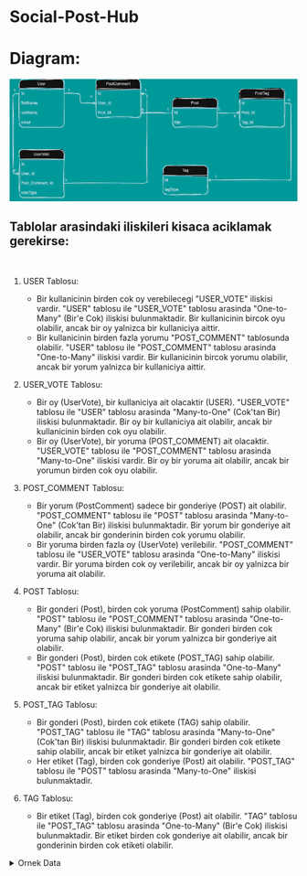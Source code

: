 # Social-Post-Hub

# Diagram:
![img.png](img.png)
<h2> Tablolar arasindaki iliskileri kisaca aciklamak gerekirse: </h2> 
<br>

1. USER Tablosu:
   - Bir kullanicinin birden cok oy verebilecegi "USER_VOTE" iliskisi vardir. "USER" tablosu ile "USER_VOTE" tablosu arasinda "One-to-Many" (Bir'e Cok) iliskisi bulunmaktadir. Bir kullanicinin bircok oyu olabilir, ancak bir oy yalnizca bir kullaniciya aittir.
   - Bir kullanicinin birden fazla yorumu "POST_COMMENT" tablosunda olabilir. "USER" tablosu ile "POST_COMMENT" tablosu arasinda "One-to-Many" iliskisi vardir. Bir kullanicinin bircok yorumu olabilir, ancak bir yorum yalnizca bir kullaniciya aittir.

2. USER_VOTE Tablosu:
   - Bir oy (UserVote), bir kullaniciya ait olacaktir (USER). "USER_VOTE" tablosu ile "USER" tablosu arasinda "Many-to-One" (Cok'tan Bir) iliskisi bulunmaktadir. Bir oy bir kullaniciya ait olabilir, ancak bir kullanicinin birden cok oyu olabilir.
   - Bir oy (UserVote), bir yoruma (POST_COMMENT) ait olacaktir. "USER_VOTE" tablosu ile "POST_COMMENT" tablosu arasinda "Many-to-One" iliskisi vardir. Bir oy bir yoruma ait olabilir, ancak bir yorumun birden cok oyu olabilir.

3. POST_COMMENT Tablosu:
   - Bir yorum (PostComment) sadece bir gonderiye (POST) ait olabilir. "POST_COMMENT" tablosu ile "POST" tablosu arasinda "Many-to-One" (Cok'tan Bir) iliskisi bulunmaktadir. Bir yorum bir gonderiye ait olabilir, ancak bir gonderinin birden cok yorumu olabilir.
   - Bir yoruma birden fazla oy (UserVote) verilebilir. "POST_COMMENT" tablosu ile "USER_VOTE" tablosu arasinda "One-to-Many" iliskisi vardir. Bir yoruma birden cok oy verilebilir, ancak bir oy yalnizca bir yoruma ait olabilir.

4. POST Tablosu:
   - Bir gonderi (Post), birden cok yoruma (PostComment) sahip olabilir. "POST" tablosu ile "POST_COMMENT" tablosu arasinda "One-to-Many" (Bir'e Cok) iliskisi bulunmaktadir. Bir gonderi birden cok yoruma sahip olabilir, ancak bir yorum yalnizca bir gonderiye ait olabilir.
   - Bir gonderi (Post), birden cok etikete (POST_TAG) sahip olabilir. "POST" tablosu ile "POST_TAG" tablosu arasinda "One-to-Many" iliskisi bulunmaktadir. Bir gonderi birden cok etikete sahip olabilir, ancak bir etiket yalnizca bir gonderiye ait olabilir.

5. POST_TAG Tablosu:
   - Bir gonderi (Post), birden cok etikete (TAG) sahip olabilir. "POST_TAG" tablosu ile "TAG" tablosu arasinda "Many-to-One" (Cok'tan Bir) iliskisi bulunmaktadir. Bir gonderi birden cok etikete sahip olabilir, ancak bir etiket yalnizca bir gonderiye ait olabilir.
   - Her etiket (Tag), birden cok gonderiye (Post) ait olabilir. "POST_TAG" tablosu ile "POST" tablosu arasinda "Many-to-One" iliskisi bulunmaktadir.

6. TAG Tablosu:
   - Bir etiket (Tag), birden cok gonderiye (Post) ait olabilir. "TAG" tablosu ile "POST_TAG" tablosu arasinda "One-to-Many" (Bir'e Cok) iliskisi bulunmaktadir. Bir etiket birden cok gonderiye ait olabilir, ancak bir gonderinin birden cok etiketi olabilir.

<details>
  <summary>Ornek Data</summary>

```markdown

### USER Table:
| ID | firstName | lastName |
|----|-----------|----------|
| 1  | John      | Doe      |
| 2  | Jane      | Smith    |
| 3  | Michael   | Johnson  |
|... | ...       | ...      |

### USER_VOTE Table:
| ID | USER_ID | POST_COMMENT_ID | voteType |
|----|---------|-----------------|----------|
| 1  | 1       | 1               | Upvote   |
| 2  | 1       | 2               | Downvote |
| 3  | 2       | 1               | Upvote   |
|... | ...     | ...             | ...      |

### POST_COMMENT Table:
| ID | review     | POST_ID | USER_ID |
|----|------------|---------|---------|
| 1  | Great post | 1       | 1       |
| 2  | Thanks!    | 2       | 1       |  
| 3  | Awesome    | 1       | 2       |  
|... | ...        | ...     | ...     |  

### POST Table:
| ID | title  |
|----|--------|
| 1  | Post 1 |
| 2  | Post 2 |
| 3  | Post 3 |
|... | ...    |

### POST_TAG Table:
| POST_ID | TAG_ID |
|---------|--------|
| 1       | 1      |
| 1       | 2      |
| 2       | 3      |
| 3       | 1      |
|...      | ...    |

### TAG Table:
| ID | name      |
|----|-----------|
| 1  | Java      |
| 2  | Spring    |
| 3  | Hibernate |
|... | ...       |
```

</details>